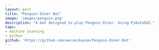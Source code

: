 ```yaml
---
layout: post
title: "Penguin Diner Bot"
image: 'images/penguin.png'
description: "A bot designed to play Penguin Diner. Using PyAutoGUI."
tags:
- machine learning
- python
github: 'https://github.com/weronikazak/Penguin-Diner-Bot'
---
```

